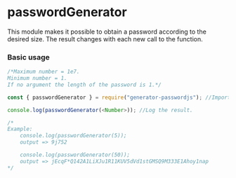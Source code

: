 # passwordGenerator
This module makes it possible to obtain a password according to the desired size.
The result changes with each new call to the function.

### Basic usage
```js
/*Maximum number = 1e7.
Minimum number = 1.
If no argument the length of the password is 1.*/

const { passwordGenerator } = require("generator-passwordjs"); //Import the module.

console.log(passwordGenerator(<Number>)); //Log the result.

/*
Example: 
    console.log(passwordGenerator(5));
    output => 9j752

    console.log(passwordGenerator(50));
    output => jEcqF*Q142A1LiXJu1R11KUV5dVd1stGMSQ9M333E1Ahoy1nap
*/
```
